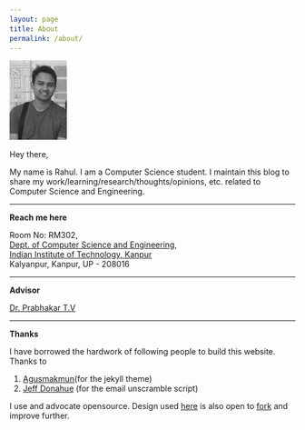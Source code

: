 ```yaml
---
layout: page
title: About
permalink: /about/
---
```

![Profile](static/img/prof1.jpg)

Hey there,

My name is Rahul. I am a Computer Science student. I maintain this blog to share my work/learning/research/thoughts/opinions, etc. related to Computer Science and Engineering.

------------
**Reach me here**

Room No: RM302,<br>
[Dept. of Computer Science and Engineering](http://www.cse.iitk.ac.in/),<br>
[Indian Institute of Technology, Kanpur](http://www.iitk.ac.in/)<br>
Kalyanpur, Kanpur, UP - 208016

------------
**Advisor**

[Dr. Prabhakar T.V](https://www.cse.iitk.ac.in/users/tvp/)

------------
**Thanks**


I have borrowed the hardwork of following people to build this website. Thanks to
1. [Agusmakmun](https://github.com/agusmakmun)(for the jekyll theme)
2. [Jeff Donahue](http://jeffdonahue.com/) (for the email unscramble script)

I use and advocate opensource. Design used [here](https://agusmakmun.github.io/) is also open to [fork](https://github.com/rahulrajpl/rahulrajpl.github.io) and improve further.    